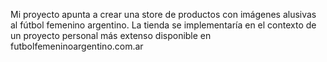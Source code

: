 Mi proyecto apunta a crear una store de productos con imágenes alusivas al fútbol femenino argentino.
La tienda se implementaría en el contexto de un proyecto personal más extenso disponible en futbolfemeninoargentino.com.ar
